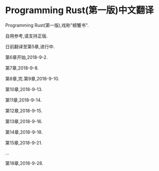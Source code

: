 # Programming Rust(第一版)中文翻译

Programming Rust(第一版),戏称"螃蟹书".

自用参考,请支持正版.

日前翻译至第5章,进行中.

第6章开始,2018-9-2.

第7章,2018-9-8.

第8章,完.第9章,2018-9-10.

第10章,2018-9-13.

第11章,2018-9-14.

第12章,2018-9-15.

第13章,2018-9-16.

第14章,2018-9-18.

第15章,2018-9-21.

...

第18章,2018-9-28.
